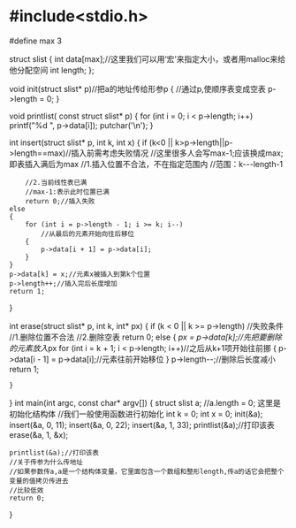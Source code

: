 # #include<stdio.h>
#define max 3

struct slist
{
	int data[max];//这里我们可以用‘宏’来指定大小，或者用malloc来给他分配空间
	int length;
};

void init(struct slist* p)//把a的地址传给形参p
{
	//通过p,使顺序表变成空表
	p->length = 0;
}

void printlist( const struct slist* p)
{
	for (int i = 0; i < p->length; i++)
		printf("%d ", p->data[i]);
	putchar('\n');
}

int insert(struct slist* p, int k, int x)
{
	if (k<0 || k>p->length||p->length==max)//插入前需考虑失败情况              //这里很多人会写max-1;应该换成max;即表插入满后为max
		//1.插入位置不合法，不在指定范围内
		//范围：k---length-1
	
		//2.当前线性表已满
		//max-1:表示此时位置已满
		return 0;//插入失败
	else
	{
		for (int i = p->length - 1; i >= k; i--)
			//从最后的元素开始向往后移位
		{
			p->data[i + 1] = p->data[i];
		}
	}
	p->data[k] = x;//元素x被插入到第k个位置
	p->length++;//插入完后长度增加
	return 1;
}



int erase(struct slist* p, int k, int* px)
{
	if (k < 0 || k >= p->length)
		//失败条件
		//1.删除位置不合法
		//2.删除空表
		return 0;
	else
	{
		*px = p->data[k];//先把要删除的元素放入*px
		for (int i = k + 1; i < p->length; i++)//之后从k+1项开始往前挪
		{
			p->data[i - 1] = p->data[i];//元素往前开始移位
		}
		p->length--;//删除后长度减小
		return 1;

	}

}
int main(int argc, const char* argv[])
{
	struct slist a;
	//a.length = 0;      这里是初始化结构体
	//我们一般使用函数进行初始化
	int k = 0;
	int x = 0;
	init(&a);
	insert(&a, 0, 11);
	insert(&a, 0, 22);
	insert(&a, 1, 33);
	printlist(&a);//打印该表 
	erase(&a, 1, &x);

	printlist(&a);//打印该表 
	//关于传参为什么传地址
	//如果参数传a,a是一个结构体变量，它里面包含一个数组和整形length,传a的话它会把整个变量的值拷贝传进去
	//比较低效
	return 0;
}
